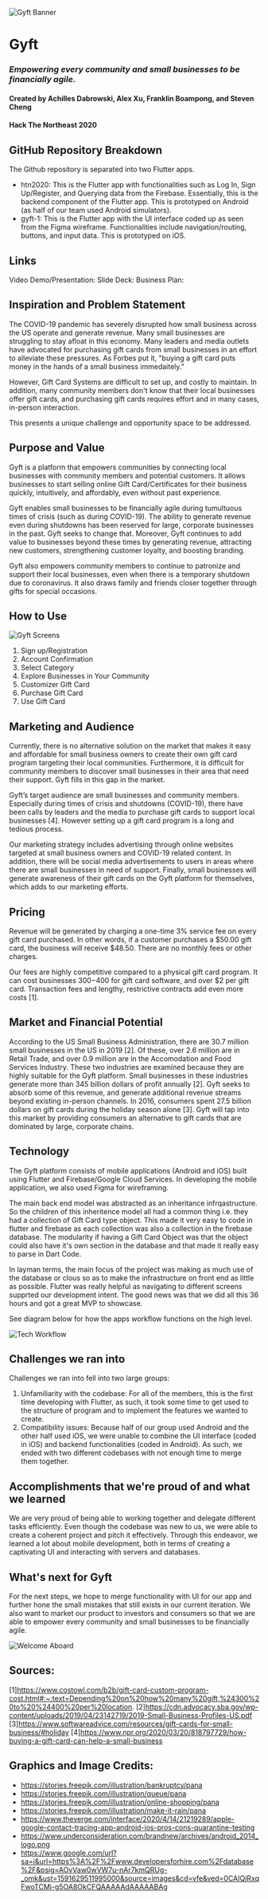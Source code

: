 ![Gyft Banner](https://github.com/achilles-d/htn2020/blob/master/assets/iphone-11-pro-mockup-scene-copy%402x.png "Gyft Banner")

# Gyft
### *Empowering every community and small businesses to be financially agile.*
#### Created by Achilles Dabrowski, Alex Xu, Franklin Boampong, and Steven Cheng
#### Hack The Northeast 2020

## GitHub Repository Breakdown
The Github repository is separated into two Flutter apps.
- htn2020: This is the Flutter app with functionalities such as Log In, Sign Up/Register, and Querying data from the Firebase. Essentially, this is the backend component of the Flutter app. This is prototyped on Android (as half of our team used Android simulators).
- gyft-1: This is the Flutter app with the UI interface coded up as seen from the Figma wireframe. Functionalities include navigation/routing, buttons, and input data. This is prototyped on iOS.

## Links
Video Demo/Presentation:
Slide Deck:
Business Plan:

## Inspiration and Problem Statement
The COVID-19 pandemic has severely disrupted how small business across the US operate and generate revenue. Many small businesses are struggling to stay afloat in this economy. Many leaders and media outlets have advocated for purchasing gift cards from small businesses in an effort to alleviate these pressures. As Forbes put it, "buying a gift card puts money in the hands of a small business immedaitely."

However, Gift Card Systems are difficult to set up, and costly to maintain. In addition, many community members don't know that their local businesses offer gift cards, and purchasing gift cards requires effort and in many cases, in-person interaction.

This presents a unique challenge and opportunity space to be addressed.

## Purpose and Value
Gyft is a platform that empowers communities by connecting local businesses with community members and potential customers. It allows businesses to start selling online Gift Card/Certificates for their business quickly, intuitively, and affordably, even without past experience. 

Gyft enables small businesses to be financially agile during tumultuous times of crisis (such as during COVID-19). The ability to generate revenue even during shutdowns has been reserved for large, corporate businesses in the past. Gyft seeks to change that. Moreover, Gyft continues to add value to businesses beyond these times by generating revenue, attracting new customers, strengthening customer loyalty, and boosting branding.

Gyft also empowers community members to continue to patronize and support their local businesses, even when there is a temporary shutdown due to coronavirus. It also draws family and friends closer together through gifts for special occasions.

## How to Use
![Gyft Screens](https://github.com/achilles-d/htn2020/blob/master/assets/Screens.png "Gyft Screens")

1. Sign up/Registration
2. Account Confirmation
3. Select Category
4. Explore Businesses in Your Community
5. Customizer Gift Card
6. Purchase Gift Card
7. Use Gift Card

## Marketing and Audience
Currently, there is no alternative solution on the market that makes it easy and affordable for small business owners to create their own gift card program targeting their local communities. Furthermore, it is difficult for community members to discover small businesses in their area that need their support. Gyft fills in this gap in the market.

Gyft’s target audience are small businesses and community members. Especially during times of crisis and shutdowns (COVID-19), there have been calls by leaders and the media to purchase gift cards to support local businesses [4]. However setting up a gift card program is a long and tedious process.

Our marketing strategy includes advertising through online websites targeted at small business owners and COVID-19 related content. In addition, there will be social media advertisements to users in areas where there are small businesses in need of support. Finally, small businesses will generate awareness of their gift cards on the Gyft platform for themselves, which adds to our marketing efforts.

## Pricing
Revenue will be generated by charging a one-time 3% service fee on every gift card purchased. In other words, if a customer purchases a $50.00 gift card, the business will receive $48.50. There are no monthly fees or other charges.

Our fees are highly competitive compared to a physical gift card program. It can cost businesses $300-$400 for gift card software, and over $2 per gift card. Transaction fees and lengthy, restrictive contracts add even more costs [1].

## Market and Financial Potential
According to the US Small Business Administration, there are 30.7 million small businesses in the US in 2019 [2]. Of these, over 2.6 million are in Retail Trade, and over 0.9 million are in the Accomodation and Food Services Industry. These two industries are examined because they are highly suitable for the Gyft platform. Small businesses in these industries generate more than 345 billion dollars of profit annually [2]. Gyft seeks to absorb some of this revenue, and generate additional revenue streams beyond existing in-person channels. In 2016, consumers spent 27.5 billion dollars on gift cards during the holiday season alone [3]. Gyft will tap into this market by providing consumers an alternative to gift cards that are dominated by large, corporate chains.

## Technology
The Gyft platform consists of mobile applications (Android and iOS) built using Flutter and Firebase/Google Cloud Services. In developing the mobile application, we also used Figma for wireframing.

The main back end model was abstracted as an inheritance infrqastructure. So the children of this inheritence model all had a common thing i.e. they had a collection of Gift Card type object. This made it very easy to code in flutter and firebase as each collection was also a collection in the firebase database. The modularity if having a Gift Card Object was that the object could also have it's own section in the database and that made it really easy to parse in Dart Code.

In layman terms, the main focus of the project was making as much use of the database or clous so as to make the infrastructure on front end as little as possible. Flutter was really helpful as navigating to different screens supprted our development intent. The good news was that we did all this 36 hours and got a great MVP to showcase.

See diagram below for how the apps workflow functions on the high level.

![Tech Workflow](https://github.com/achilles-d/htn2020/blob/master/assets/Technology.png "Tech Workflow")

## Challenges we ran into
Challenges we ran into fell into two large groups:
1. Unfamiliarity with the codebase: For all of the members, this is the first time developing with Flutter, as such, it took some time to get used to the structure of program and to implement the features we wanted to create.
2. Compatibility issues: Because half of our group used Android and the other half used iOS, we were unable to combine the UI interface (coded in iOS) and backend functionalities (coded in Android). As such, we ended with two different codebases with not enough time to merge them together.

## Accomplishments that we're proud of and what we learned
We are very proud of being able to working together and delegate different tasks efficiently. Even though the codebase was new to us, we were able to create a coherent project and pitch it effectively. Through this endeavor, we learned a lot about mobile development, both in terms of creating a captivating UI and interacting with servers and databases.

## What's next for Gyft
For the next steps, we hope to merge functionality with UI for our app and further hone the small mistakes that still exists in our current iteration. We also want to market our product to investors and consumers so that we are able to empower every community and small businesses to be financially agile.

![Welcome Aboard](https://github.com/achilles-d/htn2020/blob/master/assets/iphone-x-mockup-scene.png "Welcome Aboard")

## Sources:
[1]https://www.costowl.com/b2b/gift-card-custom-program-cost.html#:~:text=Depending%20on%20how%20many%20gift,%24300%20to%20%24400%20per%20location.
[2]https://cdn.advocacy.sba.gov/wp-content/uploads/2019/04/23142719/2019-Small-Business-Profiles-US.pdf
[3]https://www.softwareadvice.com/resources/gift-cards-for-small-business/#holiday
[4]https://www.npr.org/2020/03/20/818797729/how-buying-a-gift-card-can-help-a-small-business

## Graphics and Image Credits:
- https://stories.freepik.com/illustration/bankruptcy/pana
- https://stories.freepik.com/illustration/queue/pana
- https://stories.freepik.com/illustration/online-shopping/pana
- https://stories.freepik.com/illustration/make-it-rain/pana
- https://www.theverge.com/interface/2020/4/14/21219289/apple-google-contact-tracing-app-android-ios-pros-cons-quarantine-testing
- https://www.underconsideration.com/brandnew/archives/android_2014_logo.png
- https://www.google.com/url?sa=i&url=https%3A%2F%2Fwww.developersforhire.com%2Fdatabase%2F&psig=AOvVaw0wVW7u-nAr7kmQRUg-_omk&ust=1591629511995000&source=images&cd=vfe&ved=0CAIQjRxqFwoTCMj-g5OA8OkCFQAAAAAdAAAAABAg
